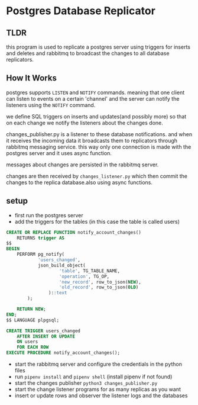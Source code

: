 # Postgres Database Replicator

## TLDR

this program is used to replicate a postgres server using triggers for inserts and deletes and rabbitmq to broadcast the
changes to all database replicators.

## How It Works

postgres supports `LISTEN` and `NOTIFY` commands. meaning that one client can listen to events on a certain 'channel'
and the server can notify the listeners using the `NOTIFY` command.

we define SQL triggers on inserts and updates(and possibly more) so that on each change we notify the listeners about
the changes done.

changes_publisher.py is a listener to these database notifications. and when it receives the incoming data it broadcasts
them to replicators through rabbitmq messaging service. this way only one connection is made with the postgres server
and it uses async function.

messages about changes are persisted in the rabbitmq server.

changes are then received by `changes_listener.py` which then commit the changes to the replica database.also using
async functions.

## setup

- first run the postgres server
- add the triggers for the tables (in this case the table is called users)

```sql
CREATE OR REPLACE FUNCTION notify_account_changes()
    RETURNS trigger AS
$$
BEGIN
    PERFORM pg_notify(
            'users_changed',
            json_build_object(
                    'table', TG_TABLE_NAME,
                    'operation', TG_OP,
                    'new_record', row_to_json(NEW),
                    'old_record', row_to_json(OLD)
                )::text
        );

    RETURN NEW;
END;
$$ LANGUAGE plpgsql;

CREATE TRIGGER users_changed
    AFTER INSERT OR UPDATE
    ON users
    FOR EACH ROW
EXECUTE PROCEDURE notify_account_changes();
```

- start the rabbitmq server and configure the credentials in the python files
- run `pipenv install` and `pipenv shell` (install pipenv if not found)
- start the changes publisher `python3 changes_publisher.py`
- start the change listener programs for as many replicas as you want
- insert or update rows and observer the listener logs and the databases
